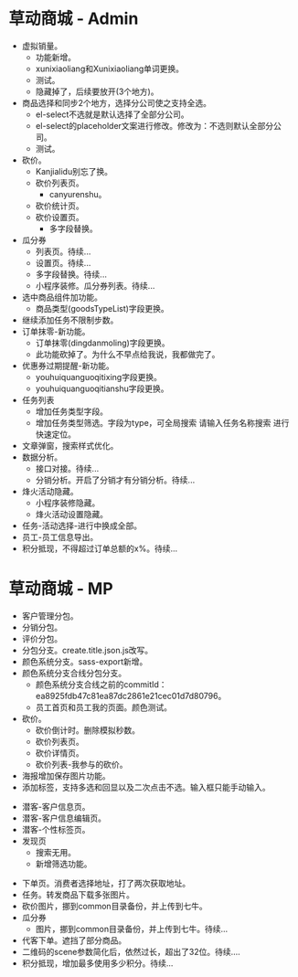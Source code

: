 # 草动商城 - Admin
* 虚拟销量。
  - 功能新增。
  - xunixiaoliang和Xunixiaoliang单词更换。
  - 测试。
  - 隐藏掉了，后续要放开(3个地方)。
* 商品选择和同步2个地方，选择分公司使之支持全选。
  - el-select不选就是默认选择了全部分公司。
  - el-select的placeholder文案进行修改。修改为：不选则默认全部分公司。
  - 测试。
* 砍价。
    - Kanjialidu别忘了换。
    - 砍价列表页。
        - canyurenshu。
    - 砍价统计页。
    - 砍价设置页。
        - 多字段替换。
* 瓜分券
    - 列表页。待续...
    - 设置页。待续...
    - 多字段替换。待续...
    - 小程序装修。瓜分券列表。待续...
* 选中商品组件加功能。
  - 商品类型(goodsTypeList)字段更换。
* 继续添加任务不限制步数。
* 订单抹零-新功能。
  - 订单抹零(dingdanmoling)字段更换。
  - 此功能砍掉了。为什么不早点给我说，我都做完了。
* 优惠券过期提醒-新功能。
  - youhuiquanguoqitixing字段更换。
  - youhuiquanguoqitianshu字段更换。
* 任务列表
    - 增加任务类型字段。
    - 增加任务类型筛选。字段为type，可全局搜索 请输入任务名称搜索 进行快速定位。
* 文章弹窗，搜索样式优化。
* 数据分析。
    - 接口对接。待续...
    - 分销分析。开启了分销才有分销分析。待续...
* 烽火活动隐藏。
    - 小程序装修隐藏。
    - 烽火活动设置隐藏。
* 任务-活动选择-进行中换成全部。
* 员工-员工信息导出。
* 积分抵现，不得超过订单总额的x%。待续...

# 草动商城 - MP
* 客户管理分包。
* 分销分包。
* 评价分包。
* 分包分支。create.title.json.js改写。
* 颜色系统分支。sass-export新增。
* 颜色系统分支合线分包分支。
  - 颜色系统分支合线之前的commitId：ea8925fdb47c81ea87dc2861e21cec01d7d80796。
  - 员工首页和员工我的页面。颜色测试。
* 砍价。
    - 砍价倒计时。删除模拟秒数。
    - 砍价列表页。
    - 砍价详情页。
    - 砍价列表-我参与的砍价。
* 海报增加保存图片功能。
* 添加标签，支持多选和回显以及二次点击不选。输入框只能手动输入。
- 潜客-客户信息页。
- 潜客-客户信息编辑页。
- 潜客-个性标签页。
- 发现页
    - 搜索无用。
    - 新增筛选功能。
* 下单页。消费者选择地址，打了两次获取地址。
* 任务。转发商品下载多张图片。
* 砍价图片，挪到common目录备份，并上传到七牛。
* 瓜分券
    - 图片，挪到common目录备份，并上传到七牛。待续...
* 代客下单。遮挡了部分商品。
* 二维码的scene参数简化后，依然过长，超出了32位。待续....
* 积分抵现，增加最多使用多少积分。待续...
